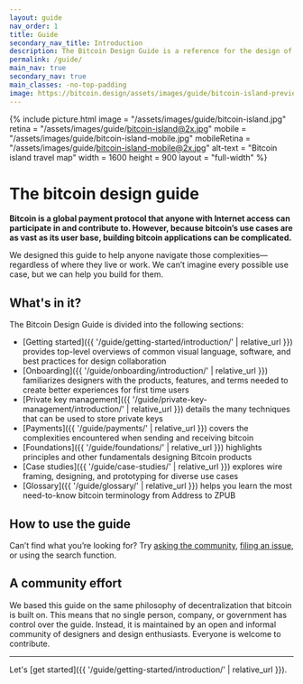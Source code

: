 ```yaml
---
layout: guide
nav_order: 1
title: Guide
secondary_nav_title: Introduction
description: The Bitcoin Design Guide is a reference for the design of bitcoin applications.
permalink: /guide/
main_nav: true
secondary_nav: true
main_classes: -no-top-padding
image: https://bitcoin.design/assets/images/guide/bitcoin-island-preview.jpg
---
```


<!--

Introduction to the guide

- Why it exists
- What's in it
- How to use it
- How to contribute

Illustration sources

- https://www.figma.com/file/qzvCvqhSRx3Jq8aywaSjlr/Bitcoin-Design-Guide-Illustrations-CO?node-id=238%3A3

-->

{% include picture.html
   image = "/assets/images/guide/bitcoin-island.jpg"
   retina = "/assets/images/guide/bitcoin-island@2x.jpg"
   mobile = "/assets/images/guide/bitcoin-island-mobile.jpg"
   mobileRetina = "/assets/images/guide/bitcoin-island-mobile@2x.jpg"
   alt-text = "Bitcoin island travel map"
   width = 1600
   height = 900
   layout = "full-width"
%}

# The bitcoin design guide

**Bitcoin is a global payment protocol that anyone with Internet access can participate in and contribute to. However, because bitcoin’s use cases are as vast as its user base, building bitcoin applications can be complicated.**

We designed this guide to help anyone navigate those complexities—regardless of where they live or work. We can’t imagine every possible use case, but we can help you build for them.

## What's in it?

The Bitcoin Design Guide is divided into the following sections:

- [Getting started]({{ '/guide/getting-started/introduction/' | relative_url }}) provides top-level overviews of common visual language, software, and best practices for design collaboration
- [Onboarding]({{ '/guide/onboarding/introduction/' | relative_url }}) familiarizes designers with the products, features, and terms needed to create better experiences for first time users
- [Private key management]({{ '/guide/private-key-management/introduction/' | relative_url }}) details the many techniques that can be used to store private keys
- [Payments]({{ '/guide/payments/' | relative_url }}) covers the complexities encountered when sending and receiving bitcoin
- [Foundations]({{ '/guide/foundations/' | relative_url }}) highlights principles and other fundamentals designing Bitcoin products
- [Case studies]({{ '/guide/case-studies/' | relative_url }}) explores wire framing, designing, and prototyping for diverse use cases
- [Glossary]({{ '/guide/glossary/' | relative_url }}) helps you learn the most need-to-know bitcoin terminology from Address to ZPUB

## How to use the guide

Can’t find what you’re looking for? Try [asking the community](http://bitcoindesigners.org), [filing an issue]({{site.github_repository_url}}issues), or using the search function.

## A community effort

We based this guide on the same philosophy of decentralization that bitcoin is built on. This means that no single person, company, or government has control over the guide. Instead, it is maintained by an open and informal community of designers and design enthusiasts. Everyone is welcome to contribute.

---

Let's [get started]({{ '/guide/getting-started/introduction/' | relative_url }}).
